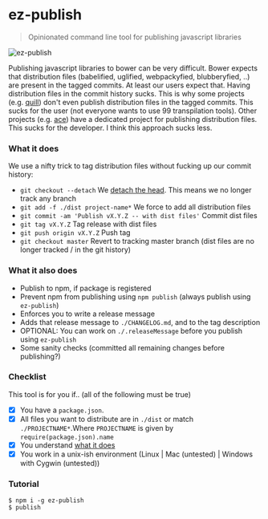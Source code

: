 # ez-publish
> Opinionated command line tool for publishing javascript libraries

![ez-publish](http://imgs.xkcd.com/comics/tools.png)

Publishing javascript libraries to bower can be very difficult. Bower expects that distribution files (babelified, uglified, webpackyfied, blubberyfied, ..) are present in the tagged commits. At least our users expect that. Having distribution files in the commit history sucks. This is why some projects (e.g. [quill](https://github.com/quilljs/quill/)) don't even publish distribution files in the tagged commits. This sucks for the user (not everyone wants to use 99 transpilation tools). Other projects (e.g. [ace](https://github.com/ajaxorg/ace-builds)) have a dedicated project for publishing distribution files. This sucks for the developer. I think this approach sucks less.

### What it does

We use a nifty trick to tag distribution files without fucking up our commit history:

* `git checkout --detach` We [detach the head](https://git-scm.com/docs/git-checkout#_detached_head). This means we no longer track any branch
* `git add -f ./dist project-name*` We force to add all distribution files
* `git commit -am 'Publish vX.Y.Z -- with dist files'` Commit dist files
* `git tag vX.Y.Z` Tag release with dist files
* `git push origin vX.Y.Z` Push tag
* `git checkout master` Revert to tracking master branch (dist files are no longer tracked / in the git history)

### What it also does

* Publish to npm, if package is registered
* Prevent npm from publishing using `npm publish` (always publish using `ez-publish`)
* Enforces you to write a release message
* Adds that release message to `./CHANGELOG.md`, and to the tag description
* OPTIONAL: You can work on `./.releaseMessage` before you publish using `ez-publish`
* Some sanity checks (committed all remaining changes before publishing?)

### Checklist

This tool is for you if.. (all of the following must be true)

- [x] You have a `package.json`.
- [x] All files you want to distribute are in `./dist` or match `./PROJECTNAME*`.Where `PROJECTNAME` is given by `require(package.json).name`
- [x] You understand [what it does](#what-it-does)
- [x] You work in a unix-ish environment (Linux | Mac (untested) | Windows with Cygwin (untested))

### Tutorial

```
$ npm i -g ez-publish
$ publish
```

